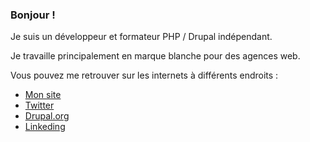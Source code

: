 ### Bonjour !

Je suis un développeur et formateur PHP / Drupal indépendant. 

Je travaille principalement en marque blanche pour des agences web.

Vous pouvez me retrouver sur les internets à différents endroits :
 - [Mon site](https://kgaut.net)
 - [Twitter](https://twitter.com/kgaut)
 - [Drupal.org](https://www.drupal.org/user/686336)
 - [Linkeding](https://www.linkedin.com/in/kevingautreau/)
